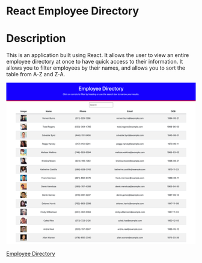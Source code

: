 # React Employee Directory

# Description
This is an application built using React. It allows the user to view an entire employee directory at once to have quick access to their information. It allows you to filter employees by their names, and allows you to sort the table from A-Z and Z-A. 

![Portfolio Site](images/screenshot.png)


[Employee Directory](https://bennsantos20.github.io/employee-directory/)

